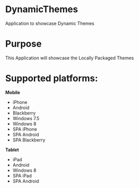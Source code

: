 DynamicThemes
=============

Application to showcase Dynamic Themes


# Purpose
This Application will showcase the Locally Packaged Themes

# Supported platforms:
**Mobile**
 * iPhone
 * Android
 * Blackberry
 * Windows 7.5
 * Windows 8
 * SPA iPhone
 * SPA Android
 * SPA Blackberry

**Tablet**
 * iPad
 * Android
 * Windows 8
 * SPA iPad
 * SPA Android